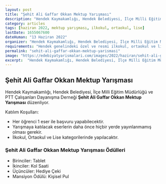 ```yaml
---
layout: post
title: "Şehit Ali Gaffar Okkan Mektup Yarışması"
description: "Hendek Kaymakamlığı, Hendek Belediyesi, İlçe Milli Eğitim Müdürlüğü ve PTT Çalışanları Dayanışma Derneği 'Şehit Ali Gaffar Okkan Mektup Yarışması' düzenliyor."
category: articles
tags: [haziran 2022, mektup yarışması, ilkokul, ortaokul, lise]
lastDate: 1655067600
dateHuman: "13 Haziran 2022"
organizer: "Hendek Kaymakamlığı, Hendek Belediyesi, İlçe Milli Eğitim Müdürlüğü ve PTT Çalışanları Dayanışma Derneği"
requirements: "Hendek genelindeki özel ve resmi ilkokul, ortaokul ve lise düzeyindeki öğrenciler katılabilir."
permalink: "sehit-ali-gaffar-okkan-mektup-yarismasi"
image: "https://edebiyatyarismalari.com/images/2022/haziran/sehit-ali-gaffar-okkan-mektup-yarismasi.jpg"
excerpt:  "Hendek Kaymakamlığı, Hendek Belediyesi, İlçe Milli Eğitim Müdürlüğü ve PTT Çalışanları Dayanışma Derneği <strong> Şehit Ali Gaffar Okkan Mektup Yarışması </strong> düzenliyor."
---
```


## Şehit Ali Gaffar Okkan Mektup Yarışması
Hendek Kaymakamlığı, Hendek Belediyesi, İlçe Milli Eğitim Müdürlüğü ve PTT Çalışanları Dayanışma Derneği **Şehit Ali Gaffar Okkan Mektup Yarışması** düzenliyor.

Katılım Koşulları:
- Her öğrenci 1 eser ile başvuru yapabilecektir.
- Yarışmaya katılacak eserlerin daha önce hiçbir yerde yayınlanmamış olması gerekir.
- İlkokul, Ortaokul ve Lise kategorilerinde yapılacaktır.


### Şehit Ali Gaffar Okkan Mektup Yarışması Ödülleri
- Birinciler: Tablet
- İkinciler: Kol Saati
- Üçüncüler: Hediye Çeki
- Mansiyon Ödülü: Kişisel Pul
